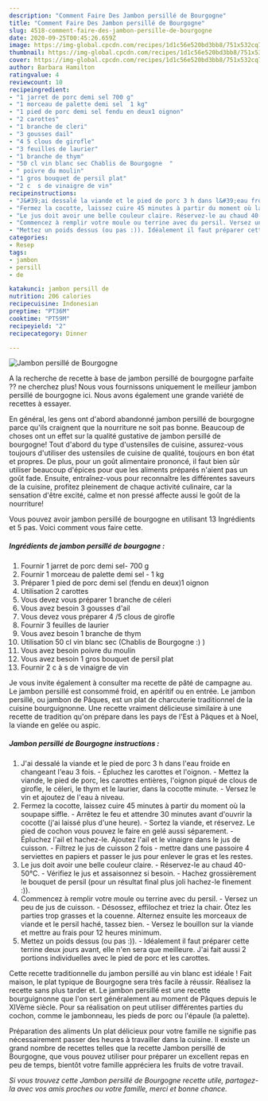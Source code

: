 ```yaml
---
description: "Comment Faire Des Jambon persillé de Bourgogne"
title: "Comment Faire Des Jambon persillé de Bourgogne"
slug: 4518-comment-faire-des-jambon-persille-de-bourgogne
date: 2020-09-25T00:45:26.659Z
image: https://img-global.cpcdn.com/recipes/1d1c56e520bd3bb8/751x532cq70/jambon-persille-de-bourgogne-photo-principale-de-la-recette.jpg
thumbnail: https://img-global.cpcdn.com/recipes/1d1c56e520bd3bb8/751x532cq70/jambon-persille-de-bourgogne-photo-principale-de-la-recette.jpg
cover: https://img-global.cpcdn.com/recipes/1d1c56e520bd3bb8/751x532cq70/jambon-persille-de-bourgogne-photo-principale-de-la-recette.jpg
author: Barbara Hamilton
ratingvalue: 4
reviewcount: 10
recipeingredient:
- "1 jarret de porc demi sel 700 g"
- "1 morceau de palette demi sel  1 kg"
- "1 pied de porc demi sel fendu en deux1 oignon"
- "2 carottes"
- "1 branche de cleri"
- "3 gousses dail"
- "4 5 clous de girofle"
- "3 feuilles de laurier"
- "1 branche de thym"
- "50 cl vin blanc sec Chablis de Bourgogne  "
- " poivre du moulin"
- "1 gros bouquet de persil plat"
- "2 c  s de vinaigre de vin"
recipeinstructions:
- "J&#39;ai dessalé la viande et le pied de porc 3 h dans l&#39;eau froide en changeant l&#39;eau 3 fois. Épluchez les carottes et l&#39;oignon. Mettez la viande, le pied de porc, les carottes entières, l&#39;oignon piqué de clous de girofle, le céleri, le thym et le laurier, dans la cocotte minute. Versez le vin et ajoutez de l&#39;eau à niveau."
- "Fermez la cocotte, laissez cuire 45 minutes à partir du moment où la soupape siffle.  Arrêtez le feu et attendre 30 minutes avant d&#39;ouvrir la cocotte (j&#39;ai laissé plus d&#39;une heure).  Sortez la viande, et réservez. Le pied de cochon vous pouvez le faire en gelé aussi séparement. Épluchez l&#39;ail et hachez-le. Ajoutez l&#39;ail et le vinaigre dans le jus de cuisson. Filtrez le jus de cuisson 2 fois - mettre dans une passoire 4 serviettes en papiers et passer le jus pour enlever le gras et les restes."
- "Le jus doit avoir une belle couleur claire. Réservez-le au chaud 40-50°C. Vérifiez le jus et assaisonnez si besoin. Hachez grossièrement le bouquet de persil (pour un résultat final plus joli hachez-le finement :))."
- "Commencez à remplir votre moule ou terrine avec du persil. Versez un peu de jus de cuisson. Désossez, effilochez et triez la chair. Ôtez les parties trop grasses et la couenne. Alternez ensuite les morceaux de viande et le persil haché, tassez bien. Versez le bouillon sur la viande et mettre au frais pour 12 heures minimum."
- "Mettez un poids dessus (ou pas :)). Idéalement il faut préparer cette terrine deux jours avant, elle n&#39;en sera que meilleure. J&#39;ai fait aussi 2 portions individuelles avec le pied de porc et les carottes."
categories:
- Resep
tags:
- jambon
- persill
- de

katakunci: jambon persill de 
nutrition: 206 calories
recipecuisine: Indonesian
preptime: "PT36M"
cooktime: "PT59M"
recipeyield: "2"
recipecategory: Dinner

---
```



![Jambon persillé de Bourgogne](https://img-global.cpcdn.com/recipes/1d1c56e520bd3bb8/751x532cq70/jambon-persille-de-bourgogne-photo-principale-de-la-recette.jpg)

A la recherche de recette à base de jambon persillé de bourgogne parfaite ?? ne cherchez plus! Nous vous fournissons uniquement le meilleur jambon persillé de bourgogne ici. Nous avons également une grande variété de recettes à essayer.

En général, les gens ont d'abord abandonné jambon persillé de bourgogne parce qu'ils craignent que la nourriture ne soit pas bonne. Beaucoup de choses ont un effet sur la qualité gustative de jambon persillé de bourgogne! Tout d'abord du type d'ustensiles de cuisine, assurez-vous toujours d'utiliser des ustensiles de cuisine de qualité, toujours en bon état et propres. De plus, pour un goût alimentaire prononcé, il faut bien sûr utiliser beaucoup d'épices pour que les aliments préparés n'aient pas un goût fade. Ensuite, entraînez-vous pour reconnaître les différentes saveurs de la cuisine, profitez pleinement de chaque activité culinaire, car la sensation d'être excité, calme et non pressé affecte aussi le goût de la nourriture!

<!--inarticleads1-->

Vous pouvez avoir jambon persillé de bourgogne en utilisant 13 Ingrédients et 5 pas. Voici comment vous faire cette.

##### Ingrédients de jambon persillé de bourgogne :

1. Fournir 1 jarret de porc demi sel- 700 g
1. Fournir 1 morceau de palette demi sel - 1 kg
1. Préparer 1 pied de porc demi sel (fendu en deux)1 oignon
1. Utilisation 2 carottes
1. Vous devez vous préparer 1 branche de céleri
1. Vous avez besoin 3 gousses d&#39;ail
1. Vous devez vous préparer 4 /5 clous de girofle
1. Fournir 3 feuilles de laurier
1. Vous avez besoin 1 branche de thym
1. Utilisation 50 cl vin blanc sec (Chablis de Bourgogne :) )
1. Vous avez besoin  poivre du moulin
1. Vous avez besoin 1 gros bouquet de persil plat
1. Fournir 2 c à s de vinaigre de vin


Je vous invite également à consulter ma recette de pâté de campagne au. Le jambon persillé est consommé froid, en apéritif ou en entrée. Le jambon persillé, ou jambon de Pâques, est un plat de charcuterie traditionnel de la cuisine bourguignonne. Une recette vraiment délicieuse similaire à une recette de tradition qu&#39;on prépare dans les pays de l&#39;Est à Pâques et à Noel, la viande en gelée ou aspic. 

<!--inarticleads2-->

##### Jambon persillé de Bourgogne instructions :

1. J&#39;ai dessalé la viande et le pied de porc 3 h dans l&#39;eau froide en changeant l&#39;eau 3 fois. - Épluchez les carottes et l&#39;oignon. - Mettez la viande, le pied de porc, les carottes entières, l&#39;oignon piqué de clous de girofle, le céleri, le thym et le laurier, dans la cocotte minute. - Versez le vin et ajoutez de l&#39;eau à niveau.
1. Fermez la cocotte, laissez cuire 45 minutes à partir du moment où la soupape siffle.  - Arrêtez le feu et attendre 30 minutes avant d&#39;ouvrir la cocotte (j&#39;ai laissé plus d&#39;une heure).  - Sortez la viande, et réservez. Le pied de cochon vous pouvez le faire en gelé aussi séparement. - Épluchez l&#39;ail et hachez-le. Ajoutez l&#39;ail et le vinaigre dans le jus de cuisson. - Filtrez le jus de cuisson 2 fois - mettre dans une passoire 4 serviettes en papiers et passer le jus pour enlever le gras et les restes.
1. Le jus doit avoir une belle couleur claire. - Réservez-le au chaud 40-50°C. - Vérifiez le jus et assaisonnez si besoin. - Hachez grossièrement le bouquet de persil (pour un résultat final plus joli hachez-le finement :)).
1. Commencez à remplir votre moule ou terrine avec du persil. - Versez un peu de jus de cuisson. - Désossez, effilochez et triez la chair. Ôtez les parties trop grasses et la couenne. Alternez ensuite les morceaux de viande et le persil haché, tassez bien. - Versez le bouillon sur la viande et mettre au frais pour 12 heures minimum.
1. Mettez un poids dessus (ou pas :)). - Idéalement il faut préparer cette terrine deux jours avant, elle n&#39;en sera que meilleure. J&#39;ai fait aussi 2 portions individuelles avec le pied de porc et les carottes.


Cette recette traditionnelle du jambon persillé au vin blanc est idéale ! Fait maison, le plat typique de Bourgogne sera très facile à réussir. Réalisez la recette sans plus tarder et. Le jambon persillé est une recette bourguignonne que l&#39;on sert généralement au moment de Pâques depuis le XIVème siècle. Pour sa réalisation on peut utiliser différentes parties du cochon, comme le jambonneau, les pieds de porc ou l&#39;épaule (la palette). 

<!--inarticleads1-->

<p>
Préparation des aliments Un plat délicieux pour votre famille ne signifie pas nécessairement passer des heures à travailler dans la cuisine. Il existe un grand nombre de recettes telles que la recette Jambon persillé de Bourgogne, que vous pouvez utiliser pour préparer un excellent repas en peu de temps, bientôt votre famille appréciera les fruits de votre travail.
</p>

<p>
<i>Si vous trouvez cette Jambon persillé de Bourgogne recette utile, partagez-la avec vos amis proches ou votre famille, merci et bonne chance.</i>
</p>
